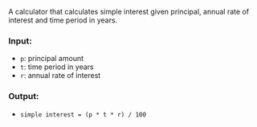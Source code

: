 A calculator that calculates simple interest given principal, annual rate of interest and time period in years.

### Input:
- `p`: principal amount  
- `t`: time period in years  
- `r`: annual rate of interest  

### Output:
- `simple interest = (p * t * r) / 100`
